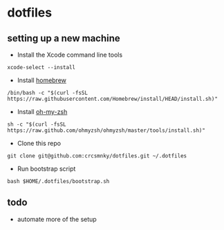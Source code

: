 # dotfiles

## setting up a new machine

- Install the Xcode command line tools

```
xcode-select --install
```

- Install [homebrew](https://brew.sh)

```
/bin/bash -c "$(curl -fsSL https://raw.githubusercontent.com/Homebrew/install/HEAD/install.sh)"
```

- Install [oh-my-zsh](https://ohmyz.sh)

```
sh -c "$(curl -fsSL https://raw.github.com/ohmyzsh/ohmyzsh/master/tools/install.sh)"
```

- Clone this repo

```
git clone git@github.com:crcsmnky/dotfiles.git ~/.dotfiles

```

- Run bootstrap script

```
bash $HOME/.dotfiles/bootstrap.sh
```

## todo

- automate more of the setup
